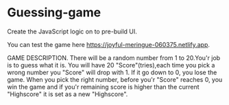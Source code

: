 # Guessing-game
 Create the JavaScript logic on to pre-build UI.

You can test the game here https://joyful-meringue-060375.netlify.app.

GAME DESCRIPTION.
There will be a random number from 1 to 20.You'r job is to guess what it is.
You will have 20 "Score"(tries),each time you pick a wrong number you "Score" will drop with 1.
If it go down to 0, you lose the game. When you pick the right number, before you'r "Score" reaches 0, you win the game 
and if you'r remaining score is higher than the current "Highscore" it is set as a new "Highscore".
